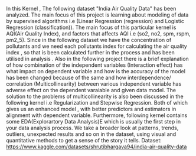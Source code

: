 In this Kernel , The following dataset "India Air Quality Data" has been analyzed. The main focus of this project is learning about modeling of data by supervised algorithms i.e (Linear Regression (regression) and Logistic Regression (classification)). The main focus of this particular kernel is AQI(Air Quality Index), and factors that affects AQI i.e (so2, no2, spm, rspm, pm2_5). Since in the following dataset we have the concentration of pollutants and we need each pollutants index for calculating the air quality index , so that is been calculated further in the process and has been utilised in analysis . Also in the following project there is a brief explanation of how combination of the independent variables (Interaction effect) has what impact on dependent variable and how is the accuracy of the model has been changed because of the same and how interdependence/ correlation (Multicollinearity) between various independent variable has adverse effect on the dependent varaiable and given data model. The solution to the problems of multicollinearity is also been discussed in the following kernel i.e Regularization and Stepwise Regression. Both of which gives us an enhanced model , with better predictors and estimators in alignment with dependent variable. Furthermore, following kernel contains some EDA(Explorartory Data Analysis)E which is usually the first step in your data analysis process. We take a broader look at patterns, trends, outliers, unexpected results and so on in the dataset, using visual and quantitative methods to get a sense of the story it tells.
Dataset: https://www.kaggle.com/datasets/shrutibhargava94/india-air-quality-data
